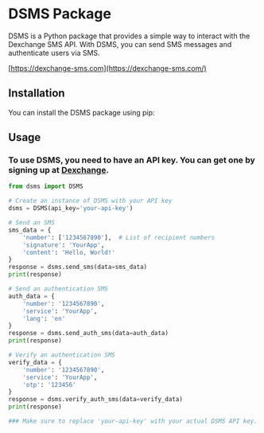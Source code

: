 # DSMS Package

DSMS is a Python package that provides a simple way to interact with the Dexchange SMS API. With DSMS, you can send SMS messages and authenticate users via SMS.

[https://dexchange-sms.com](https://dexchange-sms.com/)

## Installation

You can install the DSMS package using pip:


## Usage
### To use DSMS, you need to have an API key. You can get one by signing up at [Dexchange](https://dexchange-sms.com/auth/signup).

```python
from dsms import DSMS

# Create an instance of DSMS with your API key
dsms = DSMS(api_key='your-api-key')

# Send an SMS
sms_data = {
    'number': ['1234567890'],  # List of recipient numbers
    'signature': 'YourApp',
    'content': 'Hello, World!'
}
response = dsms.send_sms(data=sms_data)
print(response)

# Send an authentication SMS
auth_data = {
    'number': '1234567890',
    'service': 'YourApp',
    'lang': 'en'
}
response = dsms.send_auth_sms(data=auth_data)
print(response)

# Verify an authentication SMS
verify_data = {
    'number': '1234567890',
    'service': 'YourApp',
    'otp': '123456'
}
response = dsms.verify_auth_sms(data=verify_data)
print(response)

### Make sure to replace 'your-api-key' with your actual DSMS API key.

